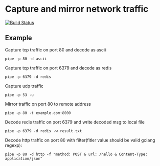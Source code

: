 # Capture and mirror network traffic

[![Build Status](https://travis-ci.org/monsterxx03/pipe.svg?branch=master)](https://travis-ci.org/monsterxx03/pipe)



## Example

Capture tcp traffic on port 80 and decode as ascii

    pipe -p 80 -d ascii

Capture tcp traffic on port 6379 and decode as redis

    pipe -p 6379 -d redis

Capture udp traffic 
    
    pipe -p 53 -u

Mirror traffic on port 80 to remote address 

    pipe -p 80 -t example.com:8000

Decode redis traffic on port 6379 and write decoded msg to local file

    pipe -p 6379 -d redis -w result.txt

Decode http traffic on port 80 with filter(fitler value should be valid golang regexp):

    pipe -p 80 -d http -f "method: POST & url: /hello & Content-Type: application/json"

